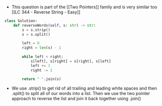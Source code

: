 - This question is part of the [[Two Pointers]] family and is very similar too [[LC 344 - Reverse String - Easy]]

```python
class Solution:
	def reverseWords(self, s: str) -> str:
		s = s.strip()
		s = s.split()
		
		left = 0
		right = len(s) - 1
	
		while left < right:
			s[left], s[right] = s[right], s[left]
			left += 1
			right -= 1
		
		return " ".join(s)
```

- We use .strip() to get rid of all trailing and leading white spaces and then .split() to split all of our words into a list. Then we use the two pointer approach to reverse the list and join it back together using .join()
